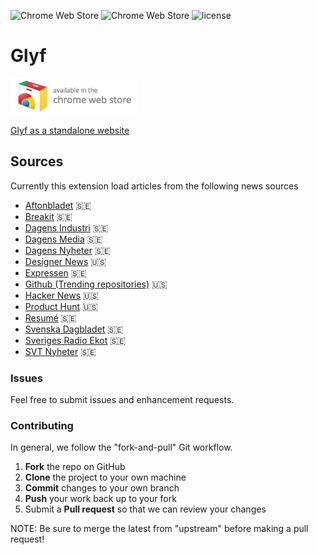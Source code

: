 ![Chrome Web Store](https://img.shields.io/chrome-web-store/v/kklidjoiedcocpkddfnknenpkpcdalnp.svg)
![Chrome Web Store](https://img.shields.io/chrome-web-store/rating/kklidjoiedcocpkddfnknenpkpcdalnp.svg)
![license](https://img.shields.io/github/license/davidpaulsson/alla-nyheter-extension.svg)

# Glyf

[![Available in the Chrome Web Store](ChromeWebStore_Badge_v2_206x58.png)](https://chrome.google.com/webstore/detail/alla-nyheter/kklidjoiedcocpkddfnknenpkpcdalnp)

[Glyf as a standalone website](https://davidpaulsson.github.io/glyf/)

## Sources

Currently this extension load articles from the following news sources

- [Aftonbladet](https://www.aftonbladet.se/) 🇸🇪
- [Breakit](https://www.breakit.se/) 🇸🇪
- [Dagens Industri](https://www.di.se/) 🇸🇪
- [Dagens Media](https://www.dagensmedia.se/) 🇸🇪
- [Dagens Nyheter](https://www.dn.se/) 🇸🇪
- [Designer News](https://www.designernews.co/) 🇺🇸
- [Expressen](https://www.expressen.se/) 🇸🇪
- [Github (Trending repositories)](https://github.com/trending) 🇺🇸
- [Hacker News](https://news.ycombinator.com/) 🇺🇸
- [Product Hunt](https://www.producthunt.com/) 🇺🇸
- [Resumé](https://www.resume.se/) 🇸🇪
- [Svenska Dagbladet](https://www.svd.se/) 🇸🇪
- [Sveriges Radio Ekot](http://sverigesradio.se/ekot) 🇸🇪
- [SVT Nyheter](https://www.svt.se/) 🇸🇪

### Issues

Feel free to submit issues and enhancement requests.

### Contributing

In general, we follow the "fork-and-pull" Git workflow.

1.  **Fork** the repo on GitHub
2.  **Clone** the project to your own machine
3.  **Commit** changes to your own branch
4.  **Push** your work back up to your fork
5.  Submit a **Pull request** so that we can review your changes

NOTE: Be sure to merge the latest from "upstream" before making a pull request!
